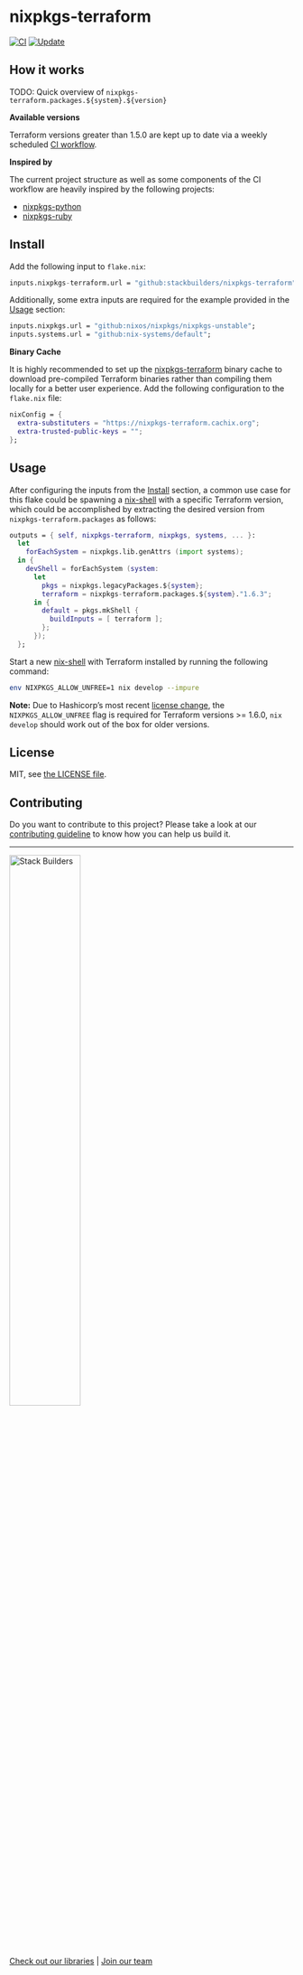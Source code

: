# nixpkgs-terraform

[![CI](https://github.com/stackbuilders/nixpkgs-terraform/actions/workflows/ci.yml/badge.svg)](https://github.com/stackbuilders/nixpkgs-terraform/actions/workflows/ci.yml)
[![Update](https://github.com/stackbuilders/nixpkgs-terraform/actions/workflows/update.yml/badge.svg)](https://github.com/stackbuilders/nixpkgs-terraform/actions/workflows/update.yml)

## How it works

TODO: Quick overview of `nixpkgs-terraform.packages.${system}.${version}`

**Available versions**

Terraform versions greater than 1.5.0 are kept up to date via a weekly
scheduled [CI workflow](.github/workflows/update.yaml).

**Inspired by**

The current project structure as well as some components of the CI workflow are
heavily inspired by the following projects:

- [nixpkgs-python](https://github.com/cachix/nixpkgs-python)
- [nixpkgs-ruby](https://github.com/bobvanderlinden/nixpkgs-ruby)

## Install

Add the following input to `flake.nix`:

```nix
inputs.nixpkgs-terraform.url = "github:stackbuilders/nixpkgs-terraform";
```

Additionally, some extra inputs are required for the example provided in the
[Usage](#usage) section:

```nix
inputs.nixpkgs.url = "github:nixos/nixpkgs/nixpkgs-unstable";
inputs.systems.url = "github:nix-systems/default";
```

**Binary Cache**

It is highly recommended to set up the
[nixpkgs-terraform](https://nixpkgs-terraform.cachix.org) binary cache to
download pre-compiled Terraform binaries rather than compiling them locally for
a better user experience. Add the following configuration to the `flake.nix`
file:

```nix
nixConfig = {
  extra-substituters = "https://nixpkgs-terraform.cachix.org";
  extra-trusted-public-keys = "";
};
```

## Usage

After configuring the inputs from the [Install](#install) section, a common use
case for this flake could be spawning a [nix-shell] with a specific Terraform
version, which could be accomplished by extracting the desired version from
`nixpkgs-terraform.packages` as follows:

```nix
outputs = { self, nixpkgs-terraform, nixpkgs, systems, ... }:
  let
    forEachSystem = nixpkgs.lib.genAttrs (import systems);
  in {
    devShell = forEachSystem (system:
      let
        pkgs = nixpkgs.legacyPackages.${system};
        terraform = nixpkgs-terraform.packages.${system}."1.6.3";
      in {
        default = pkgs.mkShell {
          buildInputs = [ terraform ];
        };
      });
  };
```

Start a new [nix-shell] with Terraform installed by running the following
command:

```sh
env NIXPKGS_ALLOW_UNFREE=1 nix develop --impure
```

**Note:** Due to Hashicorp’s most recent [license
change](https://www.hashicorp.com/blog/hashicorp-adopts-business-source-license),
the `NIXPKGS_ALLOW_UNFREE` flag is required for Terraform versions >= 1.6.0,
`nix develop` should work out of the box for older versions.

## License

MIT, see [the LICENSE file](LICENSE).

## Contributing

Do you want to contribute to this project? Please take a look at our
[contributing guideline](docs/CONTRIBUTING.md) to know how you can help us
build it.

---
<img src="https://www.stackbuilders.com/media/images/Sb-supports.original.png"
alt="Stack Builders" width="50%"></img>  
[Check out our libraries](https://github.com/stackbuilders/) | [Join our
team](https://www.stackbuilders.com/join-us/)

[nix-shell]: https://nixos.wiki/wiki/Development_environment_with_nix-shell
